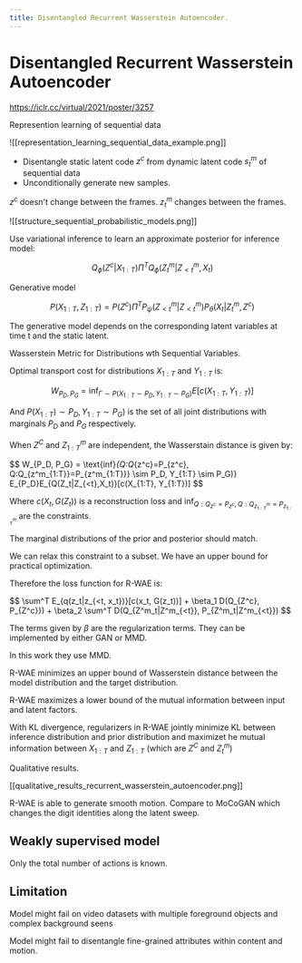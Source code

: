 ```yaml
---
title: Disentangled Recurrent Wasserstein Autoencoder.
---
```

# Disentangled Recurrent Wasserstein Autoencoder

https://iclr.cc/virtual/2021/poster/3257

Represention learning of sequential data

![[representation_learning_sequential_data_example.png]]

 - Disentangle static latent code $z^c$ from dynamic latent code $s_t^m$ of sequential data
 - Unconditionally generate new samples.

$z^c$ doesn't change between the frames. $z_t^m$ changes between the frames.

![[structure_sequential_probabilistic_models.png]]

Use variational inference to learn an approximate posterior for inference model:

$$Q_{\phi}(Z^c|X_{1:T}) \Pi^T Q_{\phi} (Z_t^m|Z_{<t}^m, X_t)$$

Generative model

$$P(X_{1:T}, Z_{1:T}) = P(Z^c) \Pi^T P_{\psi} (Z_{<t}^m|Z^m_{<t})P_{\theta}(X_t|Z_t^m, Z^c)$$

The generative model depends on the corresponding latent variables at time t and the static latent.

Wasserstein Metric for Distributions wth Sequential Variables.

Optimal transport cost for distributions $X_{1:T}$ and $Y_{1:T}$ is:

$$
W_{P_D, P_G} = \text{inf}_{\Gamma \sim P(X_{1:T} \sim P_D, Y_{1:T} \sim P_G)} E[c(X_{1:T}, Y_{1:T})]
$$

And $P(X_{1:T}) \sim P_D, Y_{1:T} \sim P_G)$ is the set of all joint distributions with marginals $P_D$ and $P_G$ respectively.

When $Z^C$ and $Z^m_{1:T}$ are independent, the Wasserstain distance is given by:

$$
W_{P_D, P_G} = \text{inf}_{Q:Q_{z^c}=P_{z^c}, Q:Q_{z^m_{1:T}}=P_{z^m_{1:T}}} \sim P_D, Y_{1:T} \sim P_G)} E_{P_D}E_{Q(Z_t|Z_{<t},X_t)}[c(X_{1:T}, Y_{1:T})]
$$

Where $c(X_t, G(Z_t))$ is a reconstruction loss and $\text{inf}_{Q:Q_{z^c}=P_{z^c}, Q:Q_{z^m_{1:T}}=P_{z^m_{1:T}}}$ are the constraints.

The marginal distributions of the prior and posterior should match.

We can relax this constraint to a subset. We have an upper bound for practical optimization.

Therefore the loss function for R-WAE is:

$$
\sum^T E_{q(z_t|z_{<t, x_t})}[c(x_t, G(z_t))] + \beta_1 D(Q_{Z^c}, P_{Z^c}}) + \beta_2 \sum^T D(Q_{Z^m_t|Z^m_{<t}}, P_{Z^m_t|Z^m_{<t}})
$$

The terms given by $\beta$ are the regularization terms. They can be implemented by either GAN or MMD.

In this work they use MMD.

R-WAE minimizes an upper bound of Wasserstein distance between the model distribution and the target distribution.

R-WAE maximizes a lower bound of the mutual information between input and latent factors.

With KL divergence, regularizers in R-WAE jointly minimize KL between inference distribution and prior distribution and maximizet he mutual information between $X_{1:T}$ and $Z_{1:T}$ (which are $Z^C$ and $Z^m_t$)

Qualitative results.

[[qualitative_results_recurrent_wasserstein_autoencoder.png]]

R-WAE is able to generate smooth motion. Compare to MoCoGAN which changes the digit identities along the latent sweep.

## Weakly supervised model

Only the total number of actions is known.

## Limitation

Model might fail on video datasets with multiple foreground objects and complex background seens

Model might fail to disentangle fine-grained attributes within content and motion.
